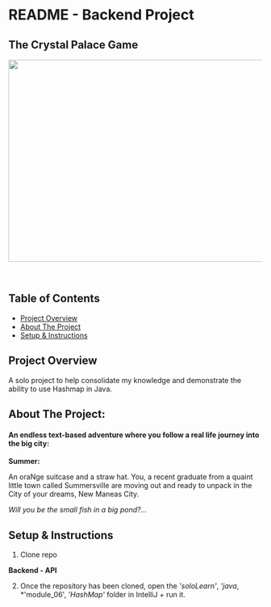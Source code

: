 # README - Backend Project

##  The Crystal Palace Game

<p align="center">
<img src="https://sitnshow.com/wp-content/uploads/2018/03/red-velvet-rope.jpg" align="center" width="800" height="400"/>
</p>

<br>

## Table of Contents
- [Project Overview](#Project-Overview)
- [About The Project](#About-The-Project)
- [Setup & Instructions](#Setup-&-Instructions)
 
## Project Overview
 
A solo project to help consolidate my knowledge and demonstrate the ability to use Hashmap in Java.

## About The Project:
#### An endless text-based adventure where you follow a real life journey into the big city:

<p>

**Summer:**
  
An oraNge suitcase and a straw hat. You, a recent graduate from a quaint little town called Summersville are moving out and ready to unpack in the City of your dreams, New Maneas City. </p>

*Will you be the small fish in a big pond?...* 

## Setup & Instructions
  
1. Clone repo

**Backend - API**

2. Once the repository has been cloned, open the *'soloLearn'*, *'java*, *'module_06', *'HashMap'* folder in IntelliJ + run it.

